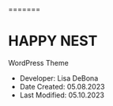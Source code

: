 =======
# HAPPY NEST
WordPress Theme

* Developer: Lisa DeBona
* Date Created: 05.08.2023
* Last Modified: 05.10.2023